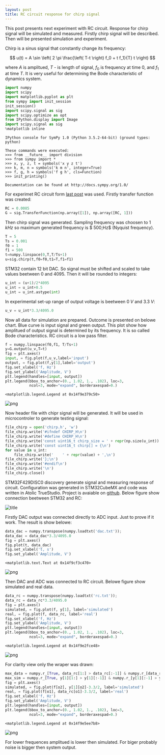 ```yaml
---
layout: post
title: RC circuit response for chirp signal
---
```


This post presents next experiment with RC circuit. Response for chirp signal will be simulated and measured. Firstly chirp signal will be described. Then will be presented simulation and experiment.


Chirp is a sinus signal that constantly change its frequency:

$$ u(t) = A \sin \left(  2 \pi \frac{\left( T-t \right) f_0 + t f_1}{T} t \right) $$

where $A$ is amplitued, $T$ - is length of signal, $f_0$ is frequency at time 0, and $f_1$ at time $T$.
It is very useful for determining the Bode characteristic of dynamics system.


```python
import numpy
import scipy
import matplotlib.pyplot as plt
from sympy import init_session
init_session() 
import scipy.signal as sig
import scipy.optimize as opt
from IPython.display import Image
import scipy.signal as sig
%matplotlib inline
```

    IPython console for SymPy 1.0 (Python 3.5.2-64-bit) (ground types: python)
    
    These commands were executed:
    >>> from __future__ import division
    >>> from sympy import *
    >>> x, y, z, t = symbols('x y z t')
    >>> k, m, n = symbols('k m n', integer=True)
    >>> f, g, h = symbols('f g h', cls=Function)
    >>> init_printing()
    
    Documentation can be found at http://docs.sympy.org/1.0/
    

For experimet RC circuit form [last post](http://kozikr.github.io/RC-circuit/) was used. Firstly transfer function was created:


```python
RC = 0.0085
G = sig.TransferFunction(np.array([1]), np.array([RC, 1]))
```

Then chirp signal was generated. Sampling frequency was choosen to $1\;kHz$ so maximum generated frequency is $ 500\;Hz$ (Nyquist frequency).


```python
T = 5
Ts = 0.001
f0 = 1
f1 = 500
t=numpy.linspace(0,T,T/Ts+1)
u=sig.chirp(t,f0=f0,t1=T,f1=f1)
```

STM32 contain 12 bit DAC. So signal must be shifted and scaled to take values beetween 0 and 4095.  Then it will be rounded to integers:


```python
u_int = (u+1)/2*4095
u_int = u_int+0.5
u_int = u_int.astype(int)
```

In experimental set-up range of output voltage is beetween $0 \; V$ and $3.3 \; V$:


```python
u_v = u_int*3.3/4095.0
```

Now all data for simulation are prepared. Outcome is presented on belowe chart.
Blue curve is input signal and green output. This plot show how amplitued of output signal is determined by its frequency. It is so called Bode characteristics. RC circuit is a low pass filter.


```python
f = numpy.linspace(f0,f1, T/Ts+1)
y=G.output(u_v,T=t)
fig = plt.axes()
input, = fig.plot(f,u_v,label='input')
output, = fig.plot(f,y[1],label='output')
fig.set_xlabel('f, Hz')
fig.set_ylabel('Amplitude, V')
plt.legend(handles=[input, output])
plt.legend(bbox_to_anchor=(0., 1.02, 1., .102), loc=3,
           ncol=3, mode="expand", borderaxespad=0.)
```




    <matplotlib.legend.Legend at 0x14f9e379c50>




![png](../images/post/2016-11-26-RC_reaction_for_chirp_signal/output_11_1.png)


Now header file with chipr signal will be generated. It will be used in microcontroler to generate testing signal: 


```python
file_chirp = open('chirp.h', 'w')
file_chirp.write('#ifndef CHIRP_H\n')
file_chirp.write('#define CHIRP_H\n')
file_chirp.write('const uint16_t chirp_size = ' + repr(np.size(u_int)) + ';\n')
file_chirp.write('const uint16_t chirp[] = {\n')
for value in u_int:
    file_chirp.write('    ' + repr(value) + ',\n')
file_chirp.write('};\n')
file_chirp.write('#endif\n')
file_chirp.write('\n')
file_chirp.close()
```

STM32F429DISC0 discovery generate signal and measuring response of circuit. Configuration was generated in  STM32CubeMX and code was written in Atolic TrueStudio. Project is avaiable on [github](https://github.com/KozikR/RC_reaction_for_chirp_signal). Below figure show connection beetween STM32 and RC:

![title](../images/post/2016-11-26-RC_reaction_for_chirp_signal/rc.png)

Firstly DAC output was connected directly to ADC input. Just to prove if it work. The result is show belowe:


```python
data_dac = numpy.transpose(numpy.loadtxt('dac.txt'));
data_dac = data_dac*3.3/4095.0
fig = plt.axes()
fig.plot(t, data_dac)
fig.set_xlabel('t, s')
fig.set_ylabel('Amplitude, V')
```




    <matplotlib.text.Text at 0x14f9cf3c470>




![png](../images/post/2016-11-26-RC_reaction_for_chirp_signal/output_15_1.png)


Then DAC and ADC was connected to RC circuit. Belowe figure show simulated and real data.


```python
data_rc = numpy.transpose(numpy.loadtxt('rc.txt'));
data_rc = data_rc*3.3/4095.0
fig = plt.axes()
simulated, = fig.plot(f, y[1], label='simulated')
real, = fig.plot(f, data_rc, label='real')
fig.set_xlabel('f, Hz')
fig.set_ylabel('Amplitude, V')
plt.legend(handles=[input, output])
plt.legend(bbox_to_anchor=(0., 1.02, 1., .102), loc=3,
           ncol=3, mode="expand", borderaxespad=0.)
```




    <matplotlib.legend.Legend at 0x14f9e2fce48>




![png](../images/post/2016-11-26-RC_reaction_for_chirp_signal/output_17_1.png)


For clarity view only the wraper was drawn:


```python
max_data = numpy.r_[True, data_rc[1:] > data_rc[:-1]] & numpy.r_[data_rc[:-1] > data_rc[1:], True]
max_sim = numpy.r_[True, y[1][1:] > y[1][:-1]] & numpy.r_[y[1][:-1] > y[1][1:], True]
fig = plt.axes()
simulated, = fig.plot(f[o2], y[1][o2]-3.3/2, label='simulated')
real, = fig.plot(f[o1], data_rc[o1]-3.3/2, label='real')
fig.set_xlabel('f, Hz')
fig.set_ylabel('Amplitude, V')
plt.legend(handles=[input, output])
plt.legend(bbox_to_anchor=(0., 1.02, 1., .102), loc=3,
           ncol=3, mode="expand", borderaxespad=0.)
```




    <matplotlib.legend.Legend at 0x14f9e5ee7b8>




![png](../images/post/2016-11-26-RC_reaction_for_chirp_signal/output_19_1.png)


For lower frequences amplitued is lower then simulated. For biger probably noise is bigger then system output. 
